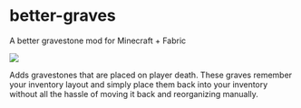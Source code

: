 # better-graves
A better gravestone mod for Minecraft + Fabric

[![](title/360599_%20_%20on%20CurseForge.svg)](https://www.curseforge.com/minecraft/mc-mods/better-graves)

Adds gravestones that are placed on player death. These graves
remember your inventory layout and simply place them back into your
inventory without all the hassle of moving it back and reorganizing
manually.
